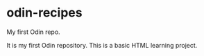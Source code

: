 # odin-recipes
My first Odin repo.

It is my first Odin repository. This is a basic HTML learning project.
